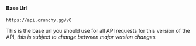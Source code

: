 #### Base Url
```
https://api.crunchy.gg/v0
```

This is the base url you should use for all API requests for this version of the API, 
*this is subject to change between major version changes.*